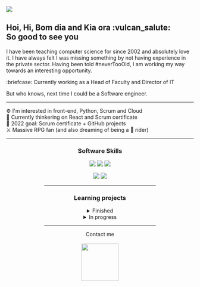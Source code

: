 <img src="https://media-exp1.licdn.com/dms/image/C5616AQFGbEPOTgwdpw/profile-displaybackgroundimage-shrink_350_1400/0/1659642275276?e=1666828800&v=beta&t=vQ_L5ul4G28KMLJJ9ToWuQ7AZQldWc95w9TN8onfeaw">

 <h2>Hoi, Hi, Bom dia and Kia ora :vulcan_salute:<br>
 So good to see you </h2> 
 
<p>I have been teaching computer science for since 2002 and absolutely love it. I have always felt I was missing something by not having experience in the private sector. Having been told #neverTooOld, I am working my way towards an interesting opportunity.</p>
<p> :briefcase: Currently working as a Head of Faculty and Director of IT </p>
<p>But who knows, next time I could be a Software engineer.</p>

<hr>

:gear: I'm interested in front-end, Python, Scrum and Cloud <br>
:space_invader: Currently thinkering on React and Scrum certificate <br>
:medal_sports: 2022 goal: Scrum certificate + GitHub projects<br>
:crossed_swords: Massive RPG fan (and also dreaming of being a :whale: rider) <br>
<hr>

<div align="center"> 
<h3>Software Skills</h3>
<p>
   <img src="https://img.shields.io/badge/HTML5-E34F26?style=for-the-badge&logo=html5&logoColor=white" />
  <img src="https://img.shields.io/badge/CSS3-1572B6?style=for-the-badge&logo=css3&logoColor=white" />
  <img src="https://img.shields.io/badge/JavaScript-323330?style=for-the-badge&logo=javascript&logoColor=F7DF1E" />
</p>
<p>
  <img src="https://img.shields.io/badge/Python-3776AB?style=for-the-badge&logo=python&logoColor=white" />
  <img src="https://img.shields.io/badge/C%23-239120?style=for-the-badge&logo=c-sharp&logoColor=white" />
</p>

<hr style="width: 300px;">


<h3>Learning projects</h3>
<details> 
<summary>Finished</summary>
 <ul>
   <li>Profile README</li>
  </ul> 
</details>

<details> 
 <summary>In progress</summary>
 <ul>
   <li>upgrade 1 to Profile README</li>
   <li>Digital Resume</li>
   <li>First project</li>
 </ul>

</details>
<hr style="width: 300px;">
</div>

<div id="header" align="center">
  Contact me <br><br>
  <a href="mailto: thomvandevenne@gmail.com">
  <img src="https://media.giphy.com/media/M9gbBd9nbDrOTu1Mqx/giphy.gif" width="100"/> 
  </a>
</div>
 
